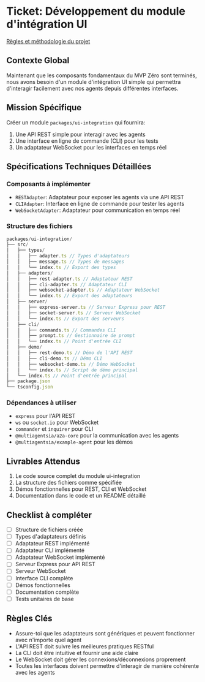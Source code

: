 # Ticket: Développement du module d'intégration UI

[Règles et méthodologie du projet](../../project-rules.md)

## Contexte Global
Maintenant que les composants fondamentaux du MVP Zéro sont terminés, nous avons besoin d'un module d'intégration UI simple qui permettra d'interagir facilement avec nos agents depuis différentes interfaces.

## Mission Spécifique
Créer un module `packages/ui-integration` qui fournira:
1. Une API REST simple pour interagir avec les agents
2. Une interface en ligne de commande (CLI) pour les tests
3. Un adaptateur WebSocket pour les interfaces en temps réel

## Spécifications Techniques Détaillées

### Composants à implémenter
- `RESTAdapter`: Adaptateur pour exposer les agents via une API REST
- `CLIAdapter`: Interface en ligne de commande pour tester les agents
- `WebSocketAdapter`: Adaptateur pour communication en temps réel

### Structure des fichiers
```typescript
packages/ui-integration/
├── src/
│   ├── types/
│   │   ├── adapter.ts // Types d'adaptateurs
│   │   ├── message.ts // Types de messages
│   │   └── index.ts // Export des types
│   ├── adapters/
│   │   ├── rest-adapter.ts // Adaptateur REST
│   │   ├── cli-adapter.ts // Adaptateur CLI
│   │   ├── websocket-adapter.ts // Adaptateur WebSocket
│   │   └── index.ts // Export des adaptateurs
│   ├── server/
│   │   ├── express-server.ts // Serveur Express pour REST
│   │   ├── socket-server.ts // Serveur WebSocket
│   │   └── index.ts // Export des serveurs
│   ├── cli/
│   │   ├── commands.ts // Commandes CLI
│   │   ├── prompt.ts // Gestionnaire de prompt
│   │   └── index.ts // Point d'entrée CLI
│   ├── demo/
│   │   ├── rest-demo.ts // Démo de l'API REST
│   │   ├── cli-demo.ts // Démo CLI
│   │   ├── websocket-demo.ts // Démo WebSocket
│   │   └── index.ts // Script de démo principal
│   └── index.ts // Point d'entrée principal
├── package.json
└── tsconfig.json
```

### Dépendances à utiliser
- `express` pour l'API REST
- `ws` ou `socket.io` pour WebSocket
- `commander` et `inquirer` pour CLI
- `@multiagentsia/a2a-core` pour la communication avec les agents
- `@multiagentsia/example-agent` pour les démos

## Livrables Attendus
1. Le code source complet du module ui-integration
2. La structure des fichiers comme spécifiée
3. Démos fonctionnelles pour REST, CLI et WebSocket
4. Documentation dans le code et un README détaillé

## Checklist à compléter
- [ ] Structure de fichiers créée
- [ ] Types d'adaptateurs définis
- [ ] Adaptateur REST implémenté
- [ ] Adaptateur CLI implémenté
- [ ] Adaptateur WebSocket implémenté
- [ ] Serveur Express pour API REST
- [ ] Serveur WebSocket
- [ ] Interface CLI complète
- [ ] Démos fonctionnelles
- [ ] Documentation complète
- [ ] Tests unitaires de base

## Règles Clés
- Assure-toi que les adaptateurs sont génériques et peuvent fonctionner avec n'importe quel agent
- L'API REST doit suivre les meilleures pratiques RESTful
- La CLI doit être intuitive et fournir une aide claire
- Le WebSocket doit gérer les connexions/déconnexions proprement
- Toutes les interfaces doivent permettre d'interagir de manière cohérente avec les agents